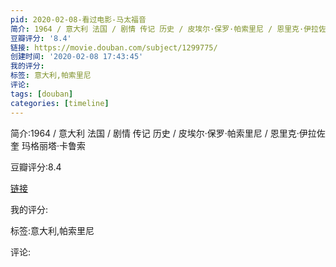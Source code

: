 ```yaml
---
pid: 2020-02-08-看过电影-马太福音
简介: 1964 / 意大利 法国 / 剧情 传记 历史 / 皮埃尔·保罗·帕索里尼 / 恩里克·伊拉佐奎 玛格丽塔·卡鲁索
豆瓣评分: '8.4'
链接: https://movie.douban.com/subject/1299775/
创建时间: '2020-02-08 17:43:45'
我的评分:
标签: 意大利,帕索里尼
评论:
tags: [douban]
categories: [timeline]
---
```

简介:1964 / 意大利 法国 / 剧情 传记 历史 / 皮埃尔·保罗·帕索里尼 / 恩里克·伊拉佐奎 玛格丽塔·卡鲁索

豆瓣评分:8.4

[链接](https://movie.douban.com/subject/1299775/)

我的评分:

标签:意大利,帕索里尼

评论:

